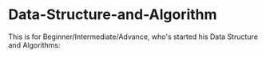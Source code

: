 # Data-Structure-and-Algorithm

This is for Beginner/Intermediate/Advance, who's started his Data Structure and Algorithms:
